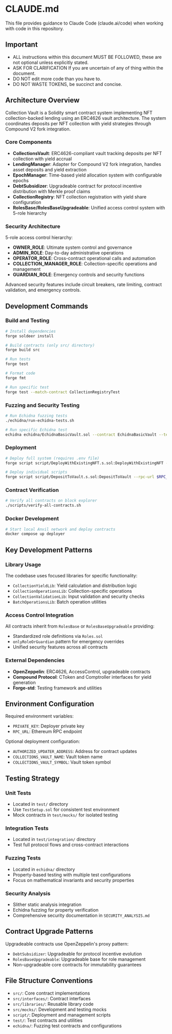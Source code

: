 # CLAUDE.md

This file provides guidance to Claude Code (claude.ai/code) when working with code in this repository.

## Important
- ALL instructions within this document MUST BE FOLLOWED, these are not optional unless explicitly stated.
- ASK FOR CLARIFICATION If you are uncertain of any of thing within the document.
- DO NOT edit more code than you have to.
- DO NOT WASTE TOKENS, be succinct and concise.


## Architecture Overview

Collection Vault is a Solidity smart contract system implementing NFT collection-backed lending using an ERC4626 vault architecture. The system coordinates deposits per NFT collection with yield strategies through Compound V2 fork integration.

### Core Components

- **CollectionsVault**: ERC4626-compliant vault tracking deposits per NFT collection with yield accrual
- **LendingManager**: Adapter for Compound V2 fork integration, handles asset deposits and yield extraction
- **EpochManager**: Time-based yield allocation system with configurable epochs
- **DebtSubsidizer**: Upgradeable contract for protocol incentive distribution with Merkle proof claims
- **CollectionRegistry**: NFT collection registration with yield share configuration
- **RolesBase/RolesBaseUpgradeable**: Unified access control system with 5-role hierarchy

### Security Architecture

5-role access control hierarchy:
- **OWNER_ROLE**: Ultimate system control and governance
- **ADMIN_ROLE**: Day-to-day administrative operations  
- **OPERATOR_ROLE**: Cross-contract operational calls and automation
- **COLLECTION_MANAGER_ROLE**: Collection-specific operations and management
- **GUARDIAN_ROLE**: Emergency controls and security functions

Advanced security features include circuit breakers, rate limiting, contract validation, and emergency controls.

## Development Commands

### Build and Testing
```bash
# Install dependencies
forge soldeer install

# Build contracts (only src/ directory)
forge build src

# Run tests
forge test

# Format code
forge fmt

# Run specific test
forge test --match-contract CollectionRegistryTest
```

### Fuzzing and Security Testing
```bash
# Run Echidna fuzzing tests
./echidna/run-echidna-tests.sh

# Run specific Echidna test
echidna echidna/EchidnaBasicVault.sol --contract EchidnaBasicVault --test-limit 5000
```

### Deployment
```bash
# Deploy full system (requires .env file)
forge script script/DeployWithExistingNFT.s.sol:DeployWithExistingNFT --rpc-url $RPC_URL --private-key $PRIVATE_KEY --broadcast -vvvv

# Deploy individual scripts
forge script script/DepositToVault.s.sol:DepositToVault --rpc-url $RPC_URL --private-key $PRIVATE_KEY --broadcast -vvvv
```

### Contract Verification
```bash
# Verify all contracts on block explorer
./scripts/verify-all-contracts.sh
```

### Docker Development
```bash
# Start local Anvil network and deploy contracts
docker compose up deployer
```

## Key Development Patterns

### Library Usage
The codebase uses focused libraries for specific functionality:
- `CollectionYieldLib`: Yield calculation and distribution logic
- `CollectionOperationsLib`: Collection-specific operations
- `CollectionValidationLib`: Input validation and security checks
- `BatchOperationsLib`: Batch operation utilities

### Access Control Integration
All contracts inherit from `RolesBase` or `RolesBaseUpgradeable` providing:
- Standardized role definitions via `Roles.sol`
- `onlyRoleOrGuardian` pattern for emergency overrides
- Unified security features across all contracts

### External Dependencies
- **OpenZeppelin**: ERC4626, AccessControl, upgradeable contracts
- **Compound Protocol**: CToken and Comptroller interfaces for yield generation
- **Forge-std**: Testing framework and utilities

## Environment Configuration

Required environment variables:
- `PRIVATE_KEY`: Deployer private key
- `RPC_URL`: Ethereum RPC endpoint

Optional deployment configuration:
- `AUTHORIZED_UPDATER_ADDRESS`: Address for contract updates
- `COLLECTIONS_VAULT_NAME`: Vault token name
- `COLLECTIONS_VAULT_SYMBOL`: Vault token symbol

## Testing Strategy

### Unit Tests
- Located in `test/` directory
- Use `TestSetup.sol` for consistent test environment
- Mock contracts in `test/mocks/` for isolated testing

### Integration Tests
- Located in `test/integration/` directory
- Test full protocol flows and cross-contract interactions

### Fuzzing Tests
- Located in `echidna/` directory
- Property-based testing with multiple test configurations
- Focus on mathematical invariants and security properties

### Security Analysis
- Slither static analysis integration
- Echidna fuzzing for property verification
- Comprehensive security documentation in `SECURITY_ANALYSIS.md`

## Contract Upgrade Patterns

Upgradeable contracts use OpenZeppelin's proxy pattern:
- `DebtSubsidizer`: Upgradeable for protocol incentive evolution
- `RolesBaseUpgradeable`: Upgradeable base for role management
- Non-upgradeable core contracts for immutability guarantees

## File Structure Conventions

- `src/`: Core contract implementations
- `src/interfaces/`: Contract interfaces
- `src/libraries/`: Reusable library code
- `src/mocks/`: Development and testing mocks
- `script/`: Deployment and management scripts
- `test/`: Test contracts and utilities
- `echidna/`: Fuzzing test contracts and configurations